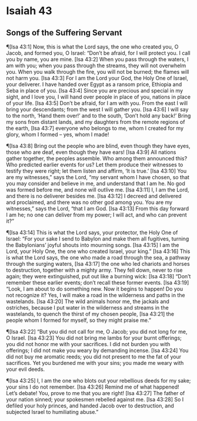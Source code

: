 # Isaiah 43

## Songs of the Suffering Servant
¶[Isa 43:1] Now, this is what the Lord says, the one who created you, O Jacob, and formed you, O Israel: “Don’t be afraid, for I will protect you. I call you by name, you are mine.
[Isa 43:2] When you pass through the waters, I am with you; when you pass through the streams, they will not overwhelm you. When you walk through the fire, you will not be burned; the flames will not harm you.
[Isa 43:3] For I am the Lord your God, the Holy One of Israel, your deliverer. I have handed over Egypt as a ransom price, Ethiopia and Seba in place of you.
[Isa 43:4] Since you are precious and special in my sight, and I love you, I will hand over people in place of you, nations in place of your life.
[Isa 43:5] Don’t be afraid, for I am with you. From the east I will bring your descendants; from the west I will gather you.
[Isa 43:6] I will say to the north, ‘Hand them over!’ and to the south, ‘Don’t hold any back!’ Bring my sons from distant lands, and my daughters from the remote regions of the earth,
[Isa 43:7] everyone who belongs to me, whom I created for my glory, whom I formed – yes, whom I made!

¶[Isa 43:8] Bring out the people who are blind, even though they have eyes, those who are deaf, even though they have ears!
[Isa 43:9] All nations gather together, the peoples assemble. Who among them announced this? Who predicted earlier events for us? Let them produce their witnesses to testify they were right; let them listen and affirm, ‘It is true.’
[Isa 43:10] You are my witnesses,” says the Lord, “my servant whom I have chosen, so that you may consider and believe in me, and understand that I am he. No god was formed before me, and none will outlive me.
[Isa 43:11] I, I am the Lord, and there is no deliverer besides me.
[Isa 43:12] I decreed and delivered and proclaimed, and there was no other god among you. You are my witnesses,” says the Lord, “that I am God.
[Isa 43:13] From this day forward I am he; no one can deliver from my power; I will act, and who can prevent it?”

¶[Isa 43:14] This is what the Lord says, your protector, the Holy One of Israel: “For your sake I send to Babylon and make them all fugitives, turning the Babylonians’ joyful shouts into mourning songs.
[Isa 43:15] I am the Lord, your Holy One, the one who created Israel, your king.”
[Isa 43:16] This is what the Lord says, the one who made a road through the sea, a pathway through the surging waters,
[Isa 43:17] the one who led chariots and horses to destruction, together with a mighty army. They fell down, never to rise again; they were extinguished, put out like a burning wick:
[Isa 43:18] “Don’t remember these earlier events; don’t recall these former events.
[Isa 43:19] “Look, I am about to do something new. Now it begins to happen! Do you not recognize it? Yes, I will make a road in the wilderness and paths in the wastelands.
[Isa 43:20] The wild animals honor me, the jackals and ostriches, because I put water in the wilderness and streams in the wastelands, to quench the thirst of my chosen people,
[Isa 43:21] the people whom I formed for myself, so they might praise me.”

¶[Isa 43:22] “But you did not call for me, O Jacob; you did not long for me, O Israel.
[Isa 43:23] You did not bring me lambs for your burnt offerings; you did not honor me with your sacrifices. I did not burden you with offerings; I did not make you weary by demanding incense.
[Isa 43:24] You did not buy me aromatic reeds; you did not present to me the fat of your sacrifices. Yet you burdened me with your sins; you made me weary with your evil deeds.

¶[Isa 43:25] I, I am the one who blots out your rebellious deeds for my sake; your sins I do not remember.
[Isa 43:26] Remind me of what happened! Let’s debate! You, prove to me that you are right!
[Isa 43:27] The father of your nation sinned; your spokesmen rebelled against me.
[Isa 43:28] So I defiled your holy princes, and handed Jacob over to destruction, and subjected Israel to humiliating abuse.”
